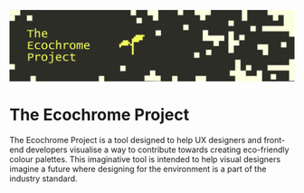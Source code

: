 ![alt text](image.png)

# The Ecochrome Project
The Ecochrome Project is a tool designed to help UX designers and front-end developers visualise a way to contribute towards creating eco-friendly colour palettes. This imaginative tool is intended to help visual designers imagine a future where designing for the environment is a part of the industry standard.